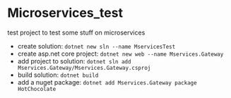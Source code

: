 # Microservices_test
test project to test some stuff on microservices

- create solution: `dotnet new sln --name MservicesTest`
- create asp.net core project: `dotnet new web --name Mservices.Gateway`
- add project to solution: `dotnet sln add Mservices.Gateway/Mservices.Gateway.csproj`
- build solution: `dotnet build`
- add a nuget package: `dotnet add Mservices.Gateway package HotChocolate`
